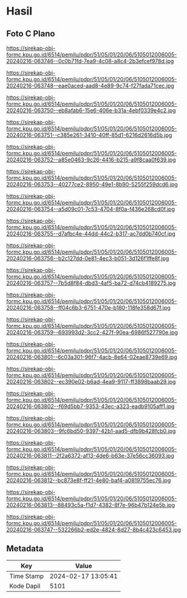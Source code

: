 # Hasil

## Foto C Plano

https://sirekap-obj-formc.kpu.go.id/6514/pemilu/pdpr/51/05/01/20/06/5105012006005-20240216-063746--0c0b71fd-7ea9-4c08-a8c4-2b3efcef978d.jpg

https://sirekap-obj-formc.kpu.go.id/6514/pemilu/pdpr/51/05/01/20/06/5105012006005-20240216-063748--eae0aced-aad8-4e89-9c74-f27fada71cec.jpg

https://sirekap-obj-formc.kpu.go.id/6514/pemilu/pdpr/51/05/01/20/06/5105012006005-20240216-063750--eb8afab6-15e6-406e-b31a-4ebf0339e4c2.jpg

https://sirekap-obj-formc.kpu.go.id/6514/pemilu/pdpr/51/05/01/20/06/5105012006005-20240216-063751--c385e261-3410-40ff-85d1-6216d2616d5b.jpg

https://sirekap-obj-formc.kpu.go.id/6514/pemilu/pdpr/51/05/01/20/06/5105012006005-20240216-063752--a85e0463-9c26-4416-b215-a9f8caa0f639.jpg

https://sirekap-obj-formc.kpu.go.id/6514/pemilu/pdpr/51/05/01/20/06/5105012006005-20240216-063753--40277ce2-8950-49e1-8b90-5255f259dcd6.jpg

https://sirekap-obj-formc.kpu.go.id/6514/pemilu/pdpr/51/05/01/20/06/5105012006005-20240216-063754--a5d09c01-7c53-4704-8f0a-f436e268cd0f.jpg

https://sirekap-obj-formc.kpu.go.id/6514/pemilu/pdpr/51/05/01/20/06/5105012006005-20240216-063755--d7afbc4e-44dd-44c2-b317-ac7dd0b740cf.jpg

https://sirekap-obj-formc.kpu.go.id/6514/pemilu/pdpr/51/05/01/20/06/5105012006005-20240216-063756--b2c127dd-0e81-4ec3-b051-3d126f1ffe8f.jpg

https://sirekap-obj-formc.kpu.go.id/6514/pemilu/pdpr/51/05/01/20/06/5105012006005-20240216-063757--7b5d8f84-dbd3-4af5-ba72-d74cb4189275.jpg

https://sirekap-obj-formc.kpu.go.id/6514/pemilu/pdpr/51/05/01/20/06/5105012006005-20240216-063758--ff04c6b3-6751-470e-b180-118fe358d67f.jpg

https://sirekap-obj-formc.kpu.go.id/6514/pemilu/pdpr/51/05/01/20/06/5105012006005-20240216-063759--693993d2-3cc2-427f-90ea-6986f527790e.jpg

https://sirekap-obj-formc.kpu.go.id/6514/pemilu/pdpr/51/05/01/20/06/5105012006005-20240216-063801--6c03a301-96f7-4acb-8e64-02eae8739e69.jpg

https://sirekap-obj-formc.kpu.go.id/6514/pemilu/pdpr/51/05/01/20/06/5105012006005-20240216-063802--ec390e02-b6ad-4ea9-9117-ff3898baab29.jpg

https://sirekap-obj-formc.kpu.go.id/6514/pemilu/pdpr/51/05/01/20/06/5105012006005-20240216-063802--f69d5bb7-9353-43ec-a323-eadb9105aff1.jpg

https://sirekap-obj-formc.kpu.go.id/6514/pemilu/pdpr/51/05/01/20/06/5105012006005-20240216-063803--9fc6bd50-9397-42b1-aad5-dfb9b428fcb0.jpg

https://sirekap-obj-formc.kpu.go.id/6514/pemilu/pdpr/51/05/01/20/06/5105012006005-20240216-063811--2f2a6372-af13-4de6-b63e-37e56cc36093.jpg

https://sirekap-obj-formc.kpu.go.id/6514/pemilu/pdpr/51/05/01/20/06/5105012006005-20240216-063812--bc873e8f-ff21-4e80-baf4-a0819755ec76.jpg

https://sirekap-obj-formc.kpu.go.id/6514/pemilu/pdpr/51/05/01/20/06/5105012006005-20240216-063813--88493c5a-f1d7-4382-8f7e-96b47b124e5b.jpg

https://sirekap-obj-formc.kpu.go.id/6514/pemilu/pdpr/51/05/01/20/06/5105012006005-20240216-063747--532266b2-ed2e-4824-8d27-8b4c423c6453.jpg


## Metadata

| Key        | Value               |
| ---------- | ------------------- |
| Time Stamp | 2024-02-17 13:05:41 |
| Kode Dapil | 5101                |



